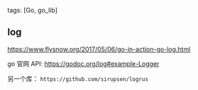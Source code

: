 tags: [Go, go_lib]

## log

https://www.flysnow.org/2017/05/06/go-in-action-go-log.html



go 官网 API: https://godoc.org/log#example-Logger



另一个库： `https://github.com/sirupsen/logrus`